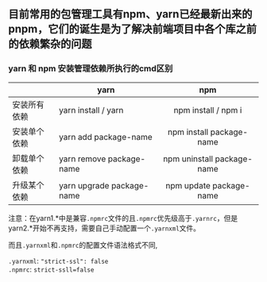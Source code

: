 ## 目前常用的包管理工具有npm、yarn已经最新出来的pnpm，它们的诞生是为了解决前端项目中各个库之前的依赖繁杂的问题

### yarn 和 npm 安装管理依赖所执行的cmd区别
||yarn|npm|
|---|---|:--:|
|安装所有依赖|yarn install / yarn|npm install / npm i|
|安装单个依赖|yarn add package-name|npm install package-name|
|卸载单个依赖|yarn remove package-name|npm uninstall package-name|
|升级某个依赖|yarn upgrade package-name|npm update package-name|

注意：在yarn1.*中是兼容`.npmrc`文件的且`.npmrc`优先级高于`.yarnrc`，但是yarn2.*开始不再支持，需要自己手动配置一个`.yarnxml`文件。

而且`.yarnxml`和`.npmrc`的配置文件语法格式不同,

`.yarnxml`: `"strict-ssl": false` <br />
`.npmrc`: `strict-ssll=false`
